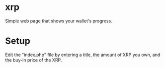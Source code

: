 # xrp
Simple web page that shows your wallet's progress.

# Setup
Edit the "index.php" file by entering a title, the amount of XRP you own, and the buy-in price of the XRP.

